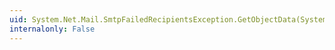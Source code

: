 ```yaml
---
uid: System.Net.Mail.SmtpFailedRecipientsException.GetObjectData(System.Runtime.Serialization.SerializationInfo,System.Runtime.Serialization.StreamingContext)
internalonly: False
---
```

